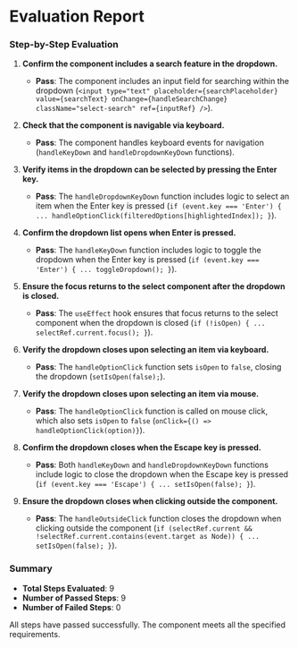 # Evaluation Report

### Step-by-Step Evaluation

1. **Confirm the component includes a search feature in the dropdown.**
   - **Pass**: The component includes an input field for searching within the dropdown (`<input type="text" placeholder={searchPlaceholder} value={searchText} onChange={handleSearchChange} className="select-search" ref={inputRef} />`).

2. **Check that the component is navigable via keyboard.**
   - **Pass**: The component handles keyboard events for navigation (`handleKeyDown` and `handleDropdownKeyDown` functions).

3. **Verify items in the dropdown can be selected by pressing the Enter key.**
   - **Pass**: The `handleDropdownKeyDown` function includes logic to select an item when the Enter key is pressed (`if (event.key === 'Enter') { ... handleOptionClick(filteredOptions[highlightedIndex]); }`).

4. **Confirm the dropdown list opens when Enter is pressed.**
   - **Pass**: The `handleKeyDown` function includes logic to toggle the dropdown when the Enter key is pressed (`if (event.key === 'Enter') { ... toggleDropdown(); }`).

5. **Ensure the focus returns to the select component after the dropdown is closed.**
   - **Pass**: The `useEffect` hook ensures that focus returns to the select component when the dropdown is closed (`if (!isOpen) { ... selectRef.current.focus(); }`).

6. **Verify the dropdown closes upon selecting an item via keyboard.**
   - **Pass**: The `handleOptionClick` function sets `isOpen` to `false`, closing the dropdown (`setIsOpen(false);`).

7. **Verify the dropdown closes upon selecting an item via mouse.**
   - **Pass**: The `handleOptionClick` function is called on mouse click, which also sets `isOpen` to `false` (`onClick={() => handleOptionClick(option)}`).

8. **Confirm the dropdown closes when the Escape key is pressed.**
   - **Pass**: Both `handleKeyDown` and `handleDropdownKeyDown` functions include logic to close the dropdown when the Escape key is pressed (`if (event.key === 'Escape') { ... setIsOpen(false); }`).

9. **Ensure the dropdown closes when clicking outside the component.**
   - **Pass**: The `handleOutsideClick` function closes the dropdown when clicking outside the component (`if (selectRef.current && !selectRef.current.contains(event.target as Node)) { ... setIsOpen(false); }`).

### Summary

- **Total Steps Evaluated**: 9
- **Number of Passed Steps**: 9
- **Number of Failed Steps**: 0

All steps have passed successfully. The component meets all the specified requirements.